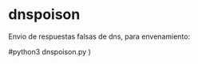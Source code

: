 # dnspoison


Envio de respuestas falsas de dns, para envenamiento:


#python3 dnspoison.py
                              )
